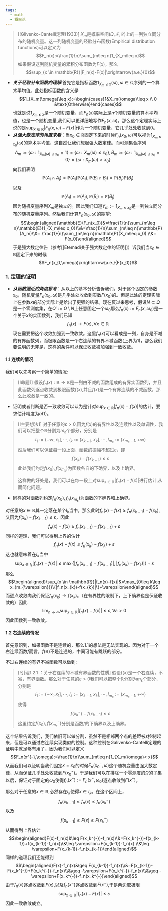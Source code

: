 ```yaml
---
tags:
  - math
  - 概率论
---
```


> [!Glivenko-Cantelli定理(1933)]
> $X_m$是概率空间$(\Omega,\mathcal{F},\mathbb{P})$上的一列独立同分布的随机变量。这一列随机变量的经验分布函数(Empirical distribution functions)可以定义为$$F_n(x):=\frac{1}{n}\sum_{m\leq n}1_{X_m\leq x}$$如果假设这列随机变量的累积分布函数为$F(x)$，那么$$\sup_{x \in \mathbb{R}}|F_n(x)-F(x)|\xrightarrow{a.e.}{0}$$



* ***关于经验分布函数的理解***:首先它是指标函数$1_{X_m\leq x}(\omega),\omega \in \Omega$序列的一个算术平均值。此处指标函数的含义是$$1_{X_m(\omega)\leq x}:=\begin{cases}1&X_m(\omega)\leq x \\ 0 &\text{Otherwise}\end{cases}$$也就是说$1_{X_m\leq x}$是一个随机变量，而$F_n(x)$实际上是$n$个随机变量的算术平均值，也是一个随机变量,我们可以更详细地写作$F_n(x,\omega)$。那么这个定理实际上说的是$\sup_{x \in \mathbb{R}}|F_n(x,\omega)-F(x)|$作为一个随机变量，它几乎处处收敛到0。
* ***从强大数定律的角度来看***：当$x_0 \in \mathbb{R}$固定下来的时候$F_n(x_0,\omega)$可以视为$1_{X_m\leq x_0}(\omega)$的算术平均值，这自然让我们想起强大数定律。而可测集合序列$$A_m:=\{\omega:1_{X_m(\omega)\leq x_0}=1\}=\{\omega:X_m(\omega)\leq x_0\},B_m:=\{\omega:1_{X_m(\omega)\leq x_0}=0\}=\{\omega:X_m(\omega)>x_0\}$$向我们表明$$\mathbb{P}(A_i\cap A_j)=\mathbb{P}(A_i)\mathbb{P}(A_j),\mathbb{P}(B_i\cap B_j)=\mathbb{P}(B_i)\mathbb{P}(B_j)$$以及$$\mathbb{P}(A_i)=\mathbb{P}(A_j),\mathbb{P}(B_i)=\mathbb{P}(B_j)$$因为随机变量序列$X_m$是独立的。因此我们知道$Y_m:=1_{X_m\leq x_0}$是一列独立同分布的随机变量序列。然后我们计算$F_n(x_0,\omega)$的期望:$$\begin{aligned}\mathbb{E}(F_n(x_0))&=\frac{1}{n}\sum_{m\leq n}\mathbb{E}(1_{X_m\leq x_0})\\&=\frac{1}{n}\sum_{m\leq n}\mathbb{P}(A_m)\\&= \frac{1}{n}\sum_{m\leq n}\mathbb{P}(X_m\leq x_0) \\&= F(x_0)\end{aligned}$$于是强大数定律告（参考[[Etemadi关于强大数定律的证明]]）诉我们当$x_0 \in \mathbb{R}$固定下来的时候$$F_n(x_0,\omega)\xrightarrow{a.e.}{F(x_0)}$$

### 1. 定理的证明

* ***从函数逼近的角度思考***：从以上的基本分析告诉我们，对于逐个固定的参数$x_0$，随机变量$F_n(x_0,\omega)$是几乎处处收敛到实数$F(x_0)$的。但是此处的定理实际上在参数$x$的部分实际上是给出了更强的结果。现在反过来思考，假设$N\subset \Omega$是一个零测度集，在$\Omega':=\Omega\setminus N$上任意固定一个$\omega_0$那么$f_n(x):=F_n(x,\omega_0)$是一个关于$x$的实函数列，我们已知$$f_n(x)\to F(x),\forall x\in \mathbb{R}$$现在需要把这个收敛加强到一致收敛。这里$f_n(x)$可以看成是一列，自身是不减的有界函数列，而极限函数是一个右连续的有界不减函数(上界为1)，那么我们要说明的无非是，这样的条件可以保证收敛被加强到一致收敛。

#### 1.1 连续的情况

我们可以先考察一个简单的情况:

> [!命题1]
> 假设$f_n(x):\mathbb{R}\to \mathbb{R}$是一列由不减的函数组成的有界实函数列，并且此函数列逐点收敛到极限函数$f(x)$,并且$f(x)$是一个有界连续的不减函数，那么此收敛是一致的。

* 证明或者判断是否一致收敛可以认为是针对$\sup_{x \in \mathbb{R}}|f_n(x)-f(x)|$的估计，要求估计精度为$o(1)$。

> [!主要想法1]
> 对于任意的$\varepsilon>0$,因为$f(x)$的有界性以及连续性以及单调性，我们可以把整个$\mathbb{R}$分割为$m_{\varepsilon}$个部分，分别是$$I_1:=(-\infty,x_1],\cdots,I_k:=(x_{k-1},x_k],\cdots ,I_{m_{\varepsilon}}:=(x_{m_{\varepsilon}-1},+\infty)$$然后我们可以保证每一段上面，函数的振幅不超过$\varepsilon$，即$$f(x_{k})-f(x_{k-1})\leq \varepsilon$$此处我们约定$f(x_0),f(x_{m_{\varepsilon}})$为函数各自的下确界，以及上确界。
> 
> 这样做的好处是，我们可以在每一段上对$\sup_{x \in \mathbb{R}}|f_n(x)-f(x)|$进行估计,从而简化问题。

* 同样的对函数列约定$f_n(x_0),f_n(x_{m_{\varepsilon}})$为函数的下确界和上确界。

对任意的$x\in \mathbb{R}$其一定落在某个$I_k$当中，那么此时$f_n(x)-f(x)\geq f_n(x_{k-1})-f(x_{k})$,又因为$f(x_k)-f(x_{k-1})\leq \varepsilon$，因此$$f_n(x)-f(x)\geq f_n(x_{k-1})-f(x_{k-1})+\varepsilon$$同样的道理，我们可以得到上界的估计$$f_n(x)-f(x)\leq f_n(x_{k})-f(x_{k})+\varepsilon$$这也就意味着在$I_k$当中$$\sup_{x \in I_k}|f_n(x)-f(x)|\leq \max\{|f_n(x_{k-1})-f(x_{k-1})|,|f_n(x_{k})-f(x_{k})|\}+\varepsilon$$那么$$\begin{aligned}\sup_{x \in \mathbb{R}}|f_n(x)-f(x)|&=\max_{0\leq k\leq x_{m_{\varepsilon}}}\{|f_n(x_{k})-f(x_{k})|\}+\varepsilon\end{aligned}$$而逐点收敛向我们保证$f_n(x_k)\to f(x_k)$。（在有界性的限制下，上下确界也是保证收敛的）因此$$\lim_{n\to \infty}\sup_{x \in \mathbb{R}}|f_n(x)-f(x)|\leq \varepsilon ,\forall \varepsilon >0$$因此函数列一致收敛。

#### 1.2 右连续的情况

首先意识到，如果函数不是连续的，那么1.1的想法是无法实现的。因为对于一个右连续函数$f$而言，$f(\mathbb{R})$不是连通的，中间可能有跳跃的部分。

不过右连续的有界不减函数可以做到:
> [!引理1.2.1 ：关于右连续的不减有界函数的性质]
> 假设$f(x)$是一个右连续，不减，有界函数。那么对于任意的$\varepsilon>0$我们可以把整个$\mathbb{R}$分割为$m_{\varepsilon}$个部分，分别是$$I_1:=(-\infty,x_1],\cdots,I_k:=(x_{k-1},x_k],\cdots ,I_{m_{\varepsilon}}:=(x_{m_{\varepsilon}-1},+\infty)$$使得$$f(x_{k}^{-})-f(x_{k-1})\leq \varepsilon$$这里约定$f(x_0),f(x_{m_{\varepsilon}}^{-})$分别是函数$f$的下确界以及上确界。

这个结果告诉我们，我们依旧可以做分割，虽然不是相邻两个点的差距被$\varepsilon$控制起来，但是可以通过右连续实现类似的控制。这种控制在Galivenko-Cantelli定理的证明中就足够有用了，因为我们可以定义$$F_n(x^{-},\omega):=\frac{1}{n}\sum_{m\leq n}1_{X_m(\omega)< x}$$从而我们可以证明当我们固定$x=x_0$的时候$F_n(x_0^{-},\omega)$这个随机变量由强大数定律，从而保证几乎处处收敛到$F(x_0^{-})$。于是我们可以在排除一个零测度的$\Omega$的子集以后，保证对于固定的$\omega_0$使得$f_n(x^{-}):=F_n(x^{-},\omega_0)$逐点收敛到$F(x^{-})$。

那么对于任意的$x \in \mathbb{R}$,必然存在$I_k$使得$x \in I_k$。在这个区间上，$$f_n(x_{k-1})\leq f_n(x)\leq f_n(x_{k}^{-})$$以及$$f(x_{k-1})\leq F(x)\leq F(x_{k}^{-})$$从而得到上界估计$$\begin{aligned}F(x)-f_n(x)&\leq F(x_k^{-})-f_n(x)\\&=F(x_k^{-})-f(x_{k-1})+f(x_{k-1})-f_n(x)\\&\leq \varepsilon+F(x_{k-1})-f_n(x) \\&\leq  \varepsilon+F(x_{k-1})-f_n(x_{k-1})\end{aligned}$$同样的道理我们还能得到$$\begin{aligned}F(x)-f_n(x)&\geq F(x_{k-1})-f_n(x)\\&=F(x_{k-1})-F(x_k^{-})+F(x_k^{-})-f_n(x)\\&\geq -\varepsilon+F(x_k^{-})-f_n(x)\\&\geq -\varepsilon+F(x_k^{-})-f_n(x_k^{-})\end{aligned}$$由于$f_n(x)$逐点收敛到$F(x)$,以及$f_n(x^{-})$逐点收敛到$F(x^{-})$,于是两边取极限$$ \sup_{x\in \mathbb{R}}|f_n(x)-F(x)|\leq \varepsilon$$因此一致收敛成立。
